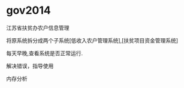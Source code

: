 gov2014
=======

江苏省扶贫办农户信息管理

将原系统拆分成两个子系统[低收入农户管理系统],[扶贫项目资金管理系统]

每天早晚,查看系统是否正常运行.

解决错误，指导使用

内存分析